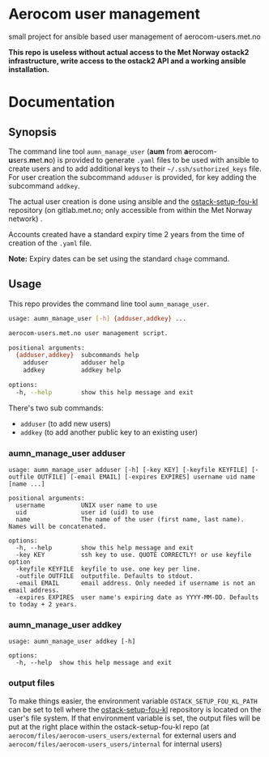 # Aerocom user management
small project for ansible based user management of aerocom-users.met.no

**This repo is useless without actual access to the Met Norway ostack2 infrastructure, 
write access to the ostack2 API and a working ansible installation.**

# Documentation
## Synopsis
The command line tool `aumn_manage_user` (**aum** from **a**erocom-**u**sers.**m**et.**n**o) is 
provided to generate 
`.yaml` files to be used with ansible to create users and to add additional keys to their 
`~/.ssh/suthorized_keys` file.
For user creation the subcommand `adduser` is provided, for key adding the subcommand `addkey`.

The actual user creation is done using ansible and the 
[ostack-setup-fou-kl](https://gitlab.met.no/emep/ostack-setup-fou-kl) repository 
(on gitlab.met.no; only accessible from within the Met Norway network) .

Accounts created have a standard expiry time 2 years from the time of creation of the `.yaml` file.

**Note:**
Expiry dates can be set using the standard `chage` command.

## Usage
This repo provides the command line tool `aumn_manage_user`.
```bash
usage: aumn_manage_user [-h] {adduser,addkey} ...

aerocom-users.met.no user management script.

positional arguments:
  {adduser,addkey}  subcommands help
    adduser         adduser help
    addkey          addkey help

options:
  -h, --help        show this help message and exit

```
There's two sub commands:
- `adduser` (to add new users)
- `addkey` (to add another public key to an existing user)

### aumn_manage_user adduser
```
usage: aumn_manage_user adduser [-h] [-key KEY] [-keyfile KEYFILE] [-outfile OUTFILE] [-email EMAIL] [-expires EXPIRES] username uid name [name ...]

positional arguments:
  username          UNIX user name to use
  uid               user id (uid) to use
  name              The name of the user (first name, last name). Names will be concatenated.

options:
  -h, --help        show this help message and exit
  -key KEY          ssh key to use. QUOTE CORRECTLY! or use keyfile option
  -keyfile KEYFILE  keyfile to use. one key per line.
  -outfile OUTFILE  outputfile. Defaults to stdout.
  -email EMAIL      email address. Only needed if username is not an email address.
  -expires EXPIRES  user name's expiring date as YYYY-MM-DD. Defaults to today + 2 years.
```

### aumn_manage_user addkey
```
usage: aumn_manage_user addkey [-h]

options:
  -h, --help  show this help message and exit
```

### output files
To make things easier, the environment variable `OSTACK_SETUP_FOU_KL_PATH` can be set to 
tell where the [ostack-setup-fou-kl](https://gitlab.met.no/emep/ostack-setup-fou-kl) repository 
is located on the user's file system. If that environment variable is set, the output files will be 
put at the right place within the ostack-setup-fou-kl repo 
(at `aerocom/files/aerocom-users_users/external` for external users and 
`aerocom/files/aerocom-users_users/internal` for internal users)